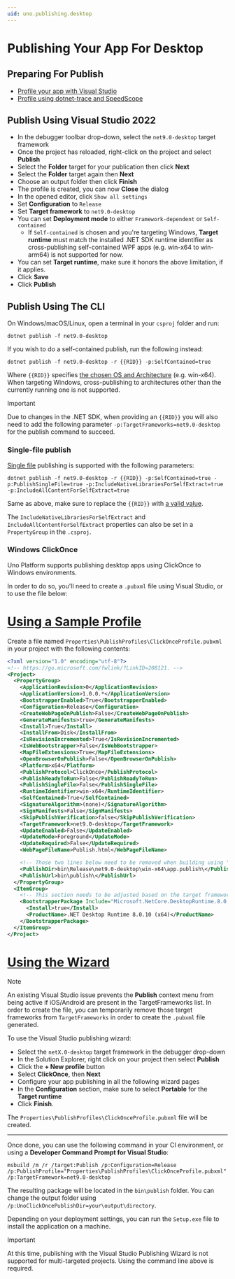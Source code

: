 ```yaml
---
uid: uno.publishing.desktop
---
```


<!-- markdownlint-disable MD001 MD051 -->

# Publishing Your App For Desktop

## Preparing For Publish

- [Profile your app with Visual Studio](https://learn.microsoft.com/en-us/visualstudio/profiling)
- [Profile using dotnet-trace and SpeedScope](https://learn.microsoft.com/en-us/dotnet/core/diagnostics/dotnet-trace)

## Publish Using Visual Studio 2022

- In the debugger toolbar drop-down, select the `net9.0-desktop` target framework
- Once the project has reloaded, right-click on the project and select **Publish**
- Select the **Folder** target for your publication then click **Next**
- Select the **Folder** target again then **Next**
- Choose an output folder then click **Finish**
- The profile is created, you can now **Close** the dialog
- In the opened editor, click `Show all settings`
- Set **Configuration** to `Release`
- Set **Target framework** to `net9.0-desktop`
- You can set **Deployment mode** to either `Framework-dependent` or `Self-contained`
  - If `Self-contained` is chosen and you're targeting Windows, **Target runtime** must match the installed .NET SDK runtime identifier
    as cross-publishing self-contained WPF apps (e.g. win-x64 to win-arm64) is not supported for now.
- You can set **Target runtime**, make sure it honors the above limitation, if it applies.
- Click **Save**
- Click **Publish**

## Publish Using The CLI

On Windows/macOS/Linux, open a terminal in your `csproj` folder and run:

```shell
dotnet publish -f net9.0-desktop
```

If you wish to do a self-contained publish, run the following instead:

```shell
dotnet publish -f net9.0-desktop -r {{RID}} -p:SelfContained=true
```

Where `{{RID}}` specifies [the chosen OS and Architecture](https://learn.microsoft.com/en-us/dotnet/core/rid-catalog) (e.g. win-x64). When targeting Windows, cross-publishing to architectures other than the currently running one is not supported.

> [!IMPORTANT]
> Due to changes in the .NET SDK, when providing an `{{RID}}` you will also need to add the following parameter `-p:TargetFrameworks=net9.0-desktop` for the publish command to succeed.

### Single-file publish

[Single file](https://learn.microsoft.com/en-us/dotnet/core/deploying/single-file/overview?tabs=cli) publishing is supported with the following parameters:

```shell
dotnet publish -f net9.0-desktop -r {{RID}} -p:SelfContained=true -p:PublishSingleFile=true -p:IncludeNativeLibrariesForSelfExtract=true -p:IncludeAllContentForSelfExtract=true
```

Same as above, make sure to replace the `{{RID}}` with [a valid value](https://learn.microsoft.com/en-us/dotnet/core/rid-catalog).

The `IncludeNativeLibrariesForSelfExtract` and `IncludeAllContentForSelfExtract` properties can also be set in a `PropertyGroup` in the `.csproj`.

### Windows ClickOnce

Uno Platform supports publishing desktop apps using ClickOnce to Windows environments.

In order to do so, you'll need to create a `.pubxml` file using Visual Studio, or to use the file below:

# [**Using a Sample Profile**](#tab/windows)

Create a file named `Properties\PublishProfiles\ClickOnceProfile.pubxml` in your project with the following contents:

```xml
<?xml version="1.0" encoding="utf-8"?>
<!-- https://go.microsoft.com/fwlink/?LinkID=208121. -->
<Project>
  <PropertyGroup>
    <ApplicationRevision>0</ApplicationRevision>
    <ApplicationVersion>1.0.0.*</ApplicationVersion>
    <BootstrapperEnabled>True</BootstrapperEnabled>
    <Configuration>Release</Configuration>
    <CreateWebPageOnPublish>False</CreateWebPageOnPublish>
    <GenerateManifests>true</GenerateManifests>
    <Install>True</Install>
    <InstallFrom>Disk</InstallFrom>
    <IsRevisionIncremented>True</IsRevisionIncremented>
    <IsWebBootstrapper>False</IsWebBootstrapper>
    <MapFileExtensions>True</MapFileExtensions>
    <OpenBrowserOnPublish>False</OpenBrowserOnPublish>
    <Platform>x64</Platform>
    <PublishProtocol>ClickOnce</PublishProtocol>
    <PublishReadyToRun>False</PublishReadyToRun>
    <PublishSingleFile>False</PublishSingleFile>
    <RuntimeIdentifier>win-x64</RuntimeIdentifier>
    <SelfContained>True</SelfContained>
    <SignatureAlgorithm>(none)</SignatureAlgorithm>
    <SignManifests>False</SignManifests>
    <SkipPublishVerification>false</SkipPublishVerification>
    <TargetFramework>net9.0-desktop</TargetFramework>
    <UpdateEnabled>False</UpdateEnabled>
    <UpdateMode>Foreground</UpdateMode>
    <UpdateRequired>False</UpdateRequired>
    <WebPageFileName>Publish.html</WebPageFileName>

    <!-- Those two lines below need to be removed when building using "UnoClickOncePublishDir" -->
    <PublishDir>bin\Release\net9.0-desktop\win-x64\app.publish\</PublishDir>
    <PublishUrl>bin\publish\</PublishUrl>
  </PropertyGroup>
  <ItemGroup>
    <!-- This section needs to be adjusted based on the target framework -->
    <BootstrapperPackage Include="Microsoft.NetCore.DesktopRuntime.8.0.x64">
      <Install>true</Install>
      <ProductName>.NET Desktop Runtime 8.0.10 (x64)</ProductName>
    </BootstrapperPackage>
  </ItemGroup>
</Project>
```

# [**Using the Wizard**](#tab/vs-wizard)

> [!NOTE]
> An existing Visual Studio issue prevents the **Publish** context menu from being active
> if iOS/Android are present in the TargetFrameworks list. In order to create
> the file, you can temporarily remove those target frameworks from `TargetFrameworks` in
> order to create the `.pubxml` file generated.

To use the Visual Studio publishing wizard:

- Select the `netX.0-desktop` target framework in the debugger drop-down
- In the Solution Explorer, right click on your project then select **Publish**
- Click the **+ New profile** button
- Select **ClickOnce**, then **Next**
- Configure your app publishing in all the following wizard pages
- In the **Configuration** section, make sure to select **Portable** for the **Target runtime**
- Click **Finish**.

The `Properties\PublishProfiles\ClickOnceProfile.pubxml` file will be created.

***

Once done, you can use the following command in your CI environment, or using a **Developer Command Prompt for Visual Studio**:

```shell
msbuild /m /r /target:Publish /p:Configuration=Release /p:PublishProfile="Properties\PublishProfiles\ClickOnceProfile.pubxml" /p:TargetFramework=net9.0-desktop
```

The resulting package will be located in the `bin\publish` folder. You can change the output folder using `/p:UnoClickOncePublishDir=your\output\directory`.

Depending on your deployment settings, you can run the `Setup.exe` file to install the application on a machine.

> [!IMPORTANT]
> At this time, publishing with the Visual Studio Publishing Wizard is not supported for
> multi-targeted projects. Using the command line above is required.
